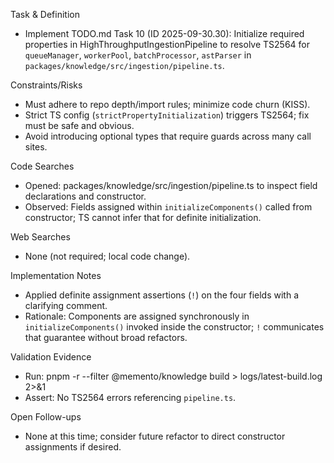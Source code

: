 Task & Definition
- Implement TODO.md Task 10 (ID 2025-09-30.30): Initialize required properties in HighThroughputIngestionPipeline to resolve TS2564 for `queueManager`, `workerPool`, `batchProcessor`, `astParser` in `packages/knowledge/src/ingestion/pipeline.ts`.

Constraints/Risks
- Must adhere to repo depth/import rules; minimize code churn (KISS).
- Strict TS config (`strictPropertyInitialization`) triggers TS2564; fix must be safe and obvious.
- Avoid introducing optional types that require guards across many call sites.

Code Searches
- Opened: packages/knowledge/src/ingestion/pipeline.ts to inspect field declarations and constructor.
- Observed: Fields assigned within `initializeComponents()` called from constructor; TS cannot infer that for definite initialization.

Web Searches
- None (not required; local code change).

Implementation Notes
- Applied definite assignment assertions (`!`) on the four fields with a clarifying comment.
- Rationale: Components are assigned synchronously in `initializeComponents()` invoked inside the constructor; `!` communicates that guarantee without broad refactors.

Validation Evidence
- Run: pnpm -r --filter @memento/knowledge build > logs/latest-build.log 2>&1
- Assert: No TS2564 errors referencing `pipeline.ts`.

Open Follow-ups
- None at this time; consider future refactor to direct constructor assignments if desired.
